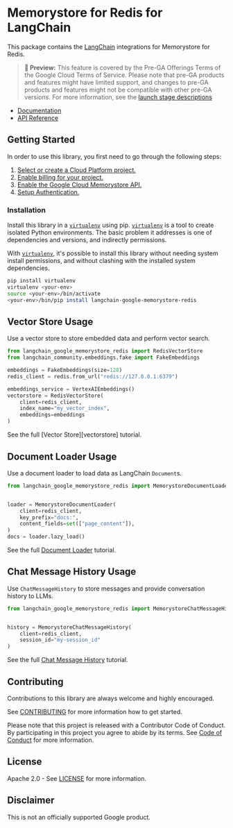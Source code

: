 # Memorystore for Redis for LangChain

This package contains the [LangChain][langchain] integrations for Memorystore for Redis.

> **🧪 Preview:** This feature is covered by the Pre-GA Offerings Terms of the Google Cloud Terms of Service. Please note that pre-GA products and features might have limited support, and changes to pre-GA products and features might not be compatible with other pre-GA versions. For more information, see the [launch stage descriptions](https://cloud.google.com/products#product-launch-stages)

* [Documentation][docs]
* [API Reference]()

## Getting Started

In order to use this library, you first need to go through the following steps:

1. [Select or create a Cloud Platform project.][project]
2. [Enable billing for your project.][billing]
3. [Enable the Google Cloud Memorystore API.][api]
4. [Setup Authentication.][auth]

### Installation

Install this library in a [`virtualenv`][venv] using pip. [`virtualenv`][venv] is a tool to
create isolated Python environments. The basic problem it addresses is one of
dependencies and versions, and indirectly permissions.

With [`virtualenv`][venv], it's possible to install this library without needing system
install permissions, and without clashing with the installed system
dependencies.

```bash
pip install virtualenv
virtualenv <your-env>
source <your-env>/bin/activate
<your-env>/bin/pip install langchain-google-memorystore-redis
```

## Vector Store Usage

Use a vector store to store embedded data and perform vector search.

```python
from langchain_google_memorystore_redis import RedisVectorStore
from langchain_community.embeddings.fake import FakeEmbeddings

embeddings = FakeEmbeddings(size=128)
redis_client = redis.from_url("redis://127.0.0.1:6379")

embeddings_service = VertexAIEmbeddings()
vectorstore = RedisVectorStore(
    client=redis_client,
    index_name="my_vector_index",
    embeddings=embeddings
)
```

See the full [Vector Store][vectorstore] tutorial.

## Document Loader Usage

Use a document loader to load data as LangChain `Document`s.

```python
from langchain_google_memorystore_redis import MemorystoreDocumentLoader


loader = MemorystoreDocumentLoader(
    client=redis_client,
    key_prefix="docs:",
    content_fields=set(["page_content"]),
)
docs = loader.lazy_load()
```

See the full [Document Loader][loader] tutorial.

## Chat Message History Usage

Use `ChatMessageHistory` to store messages and provide conversation history to LLMs.

```python
from langchain_google_memorystore_redis import MemorystoreChatMessageHistory


history = MemorystoreChatMessageHistory(
    client=redis_client,
    session_id="my-session_id"
)
```

See the full [Chat Message History][history] tutorial.

## Contributing

Contributions to this library are always welcome and highly encouraged.

See [CONTRIBUTING][contributing] for more information how to get started.

Please note that this project is released with a Contributor Code of Conduct. By participating in
this project you agree to abide by its terms. See [Code of Conduct][coc] for more
information.

## License

Apache 2.0 - See [LICENSE][license] for more information.

## Disclaimer

This is not an officially supported Google product.

[project]: https://console.cloud.google.com/project
[billing]: https://cloud.google.com/billing/docs/how-to/modify-project#enable_billing_for_a_project
[api]: https://console.cloud.google.com/flows/enableapi?apiid=memorystore.googleapis.com
[auth]: https://googleapis.dev/python/google-api-core/latest/auth.html
[venv]: https://virtualenv.pypa.io/en/latest/
[loader]: https://github.com/googleapis/langchain-google-memorystore-redis-python/tree/main/docs/document_loader.ipynb
[history]: https://github.com/googleapis/langchain-google-memorystore-redis-python/tree/main/docs/chat_message_history.ipynb
[langchain]: https://github.com/langchain-ai/langchain
[docs]: https://github.com/googleapis/langchain-google-memorystore-redis-python/tree/main/docs
[license]: https://github.com/googleapis/langchain-google-memorystore-redis-python/tree/main/LICENSE
[contributing]: https://github.com/googleapis/langchain-google-memorystore-redis-python/tree/main/CONTRIBUTING.md
[coc]: https://github.com/googleapis/langchain-google-memorystore-redis-python/tree/main/CODE_OF_CONDUCT.md